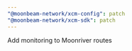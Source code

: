 ```yaml
---
"@moonbeam-network/xcm-config": patch
"@moonbeam-network/xcm-sdk": patch
---
```


Add monitoring to Moonriver routes
